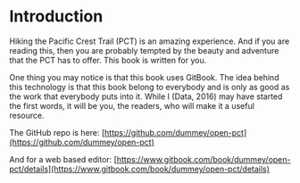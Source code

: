 # Introduction

Hiking the Pacific Crest Trail (PCT) is an amazing experience. And if you are reading this, then you are probably tempted by the beauty and adventure that the PCT has to offer. This book is written for you.

One thing you may notice is that this book uses GitBook. The idea behind this technology is that this book belong to everybody and is only as good as the work that everybody puts into it. While I (Data, 2016) may have started the first words, it will be you, the readers, who will make it a useful resource.

The GitHub repo is here: [https://github.com/dummey/open-pct](https://github.com/dummey/open-pct)

And for a web based editor: [https://www.gitbook.com/book/dummey/open-pct/details](https://www.gitbook.com/book/dummey/open-pct/details)





